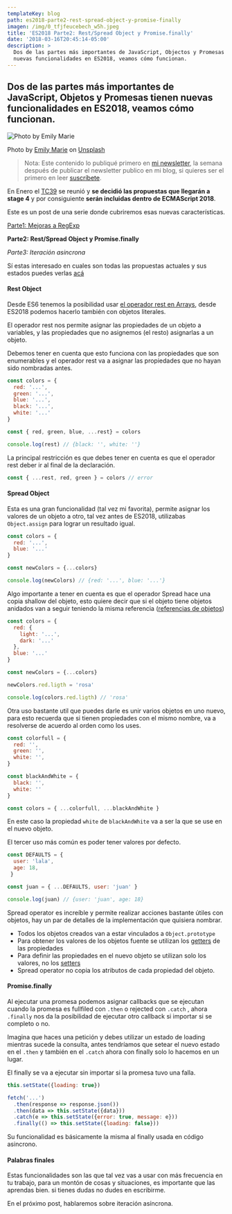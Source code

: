 ```yaml
---
templateKey: blog
path: es2018-parte2-rest-spread-object-y-promise-finally
imagen: /img/0_tfjfeucebech_w5h.jpeg
title: 'ES2018 Parte2: Rest/Spread Object y Promise.finally'
date: '2018-03-16T20:45:14-05:00'
description: >
  Dos de las partes más importantes de JavaScript, Objectos y Promesas tienen
  nuevas funcionalidades en ES2018, veamos cómo funcionan.
---
```

## Dos de las partes más importantes de JavaScript, Objetos y Promesas tienen nuevas funcionalidades en ES2018, veamos cómo funcionan.

![Photo by Emily Marie](/img/0_tfjfeucebech_w5h.jpeg)

Photo by [Emily Marie](https://unsplash.com/@sahuaromedia?utm_source=medium&utm_medium=referral)
on [Unsplash](https://unsplash.com/?utm_source=medium&utm_medium=referral)

> Nota: Este contenido lo publiqué primero en [mi
> newsletter](https://tinyletter.com/yeion7), la semana después de publicar el
> newsletter publico en mi blog, si quieres ser el primero en leer [suscríbete](https://tinyletter.com/yeion7).

En Enero el [TC39](https://ecma-international.org/memento/TC39.htm) se reunió y
**se decidió las propuestas que llegarán a stage 4** y por consiguiente **serán
incluidas dentro de ECMAScript 2018**.

Este es un post de una serie donde cubriremos esas nuevas características.

[Parte1: Mejoras a
RegExp](https://medium.com/@yeion7/es2018-parte-1-mejoras-a-regexp-dad987c52802)

**Parte2: Rest/Spread Object y Promise.finally**

_Parte3: Iteración asincrona_

Sí estas interesado en cuales son todas las propuestas actuales y sus estados
puedes verlas [acá](https://github.com/tc39/ecma262/blob/master/README.md)

#### Rest Object

Desde ES6 tenemos la posibilidad usar [el operador rest en
Arrays](https://medium.com/entendiendo-javascript/entendiendo-la-asignaciÃ³n-por-destructuring-en-javascript-c352a462d066),
desde ES2018 podemos hacerlo también con objetos literales.

El operador rest nos permite asignar las propiedades de un objeto a variables, y
las propiedades que no asignemos (el resto) asignarlas a un objeto.

Debemos tener en cuenta que esto funciona con las propiedades que son
enumerables y el operador rest va a asignar las propiedades que no hayan sido
nombradas antes.

```js
const colors = {
  red: '...',
  green: '...',
  blue: '...',
  black: '...',
  white: '...'
}

const { red, green, blue, ...rest} = colors

console.log(rest) // {black: '', white: ''}
```

La principal restricción es que debes tener en cuenta es que el operador rest
deber ir al final de la declaración.

```js
const { ...rest, red, green } = colors // error
```

#### Spread Object

Esta es una gran funcionalidad (tal vez mi favorita), permite asignar los
valores de un objeto a otro, tal vez antes de ES2018, utilizabas `Object.assign`
para lograr un resultado igual.

```js
const colors = {
  red: '...',
  blue: '...'
}

const newColors = {...colors}

console.log(newColors) // {red: '...', blue: '...'}
```

Algo importante a tener en cuenta es que el operador Spread hace una copia
shallow del objeto, esto quiere decir que si el objeto tiene objetos anidados
van a seguir teniendo la misma referencia ([referencias de
objetos](https://medium.com/entendiendo-javascript/entendiendo-los-objetos-en-javascript-3a6d3a0695e5))

```js
const colors = {
  red: {
    light: '...',
    dark: '...'
  },
  blue: '...'
}

const newColors = {...colors}

newColors.red.ligth = 'rosa'

console.log(colors.red.ligth) // 'rosa'
```

Otra uso bastante util que puedes darle es unir varios objetos en uno nuevo,
para esto recuerda que si tienen propiedades con el mismo nombre, va a
resolverse de acuerdo al orden como los uses.

```js
const colorfull = {
  red: '',
  green: '',
  white: '',
}

const blackAndWhite = {
  black: '',
  white: ''
}

const colors = { ...colorfull, ...blackAndWhite }
```

En este caso la propiedad `white` de `blackAndWhite` va a ser la que se use en
el nuevo objeto.

El tercer uso más común es poder tener valores por defecto.

```js
const DEFAULTS = {
  user: 'lala',
  age: 18,
 }

const juan = { ...DEFAULTS, user: 'juan' }

console.log(juan) // {user: 'juan', age: 18}
```

Spread operator es increíble y permite realizar acciones bastante útiles con
objetos, hay un par de detalles de la implementación que quisiera nombrar.

* Todos los objetos creados van a estar vinculados a `Object.prototype`
* Para obtener los valores de los objetos fuente se utilizan los
  [getters](https://medium.com/entendiendo-javascript/entendiendo-getters-y-setters-en-javascript-f0eeb5d6fe06) de las propiedades
* Para definir las propiedades en el nuevo objeto se utilizan solo los valores, no los [setters](https://medium.com/entendiendo-javascript/entendiendo-getters-y-setters-en-javascript-f0eeb5d6fe06)
* Spread operator no copia los atributos de cada propiedad del objeto.

#### Promise.finally

Al ejecutar una promesa podemos asignar callbacks que se ejecutan cuando la
promesa es fullfiled con `.then` o rejected con `.catch` , ahora `.finally` nos
da la posibilidad de ejecutar otro callback si importar si se completo o no.

Imagina que haces una petición y debes utilizar un estado de loading mientras
sucede la consulta, antes tendríamos que setear el nuevo estado en el `.then` y
también en el `.catch` ahora con finally solo lo hacemos en un lugar.

El finally se va a ejecutar sin importar si la promesa tuvo una falla.

```js
this.setState({loading: true})

fetch('...')
  .then(response => response.json())
  .then(data => this.setState({data}))
  .catch(e => this.setState({error: true, message: e}))
  .finally(() => this.setState({loading: false}))
```

Su funcionalidad es básicamente la misma al finally usada en código asincrono.

#### Palabras finales

Estas funcionalidades son las que tal vez vas a usar con más frecuencia en tu
trabajo, para un montón de cosas y situaciones, es importante que las aprendas
bien. si tienes dudas no dudes en escribirme.

En el próximo post, hablaremos sobre iteración asíncrona.
